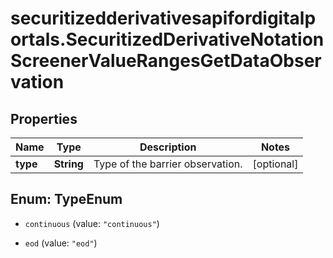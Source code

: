 # securitizedderivativesapifordigitalportals.SecuritizedDerivativeNotationScreenerValueRangesGetDataObservation

## Properties

Name | Type | Description | Notes
------------ | ------------- | ------------- | -------------
**type** | **String** | Type of the barrier observation. | [optional] 



## Enum: TypeEnum


* `continuous` (value: `"continuous"`)

* `eod` (value: `"eod"`)




